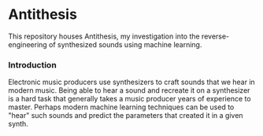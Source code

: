 # Antithesis
This repository houses Antithesis, my investigation into the reverse-engineering of synthesized sounds using machine learning.

### Introduction
Electronic music producers use synthesizers to craft sounds that we hear in modern music. Being able to hear a sound and recreate it on a synthesizer is a hard task that generally takes a music producer years of experience to master. Perhaps modern machine learning techniques can be used to "hear" such sounds and predict the parameters that created it in a given synth.
